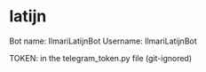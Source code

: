 # latijn

Bot name: IlmariLatijnBot
Username: IlmariLatijnBot

TOKEN: in the telegram_token.py file (git-ignored)
